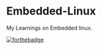 # Embedded-Linux
My Learnings on Embedded linux.

[![forthebadge](https://forthebadge.com/images/badges/you-didnt-ask-for-this.svg)](https://forthebadge.com)
